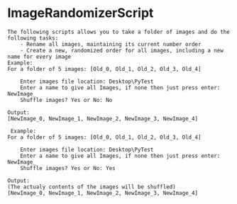 # ImageRandomizerScript
    The following scripts allows you to take a folder of images and do the following tasks:
        - Rename all images, maintaining its current number order
        - Create a new, randomized order for all images, including a new name for every image
    Example:
    For a folder of 5 images: [Old_0, Old_1, Old_2, Old_3, Old_4]

        Enter images file location: Desktop\PyTest
        Enter a name to give all Images, if none then just press enter: NewImage_
        Shuffle images? Yes or No: No

    Output:
    [NewImage_0, NewImage_1, NewImage_2, NewImage_3, NewImage_4]

     Example:
    For a folder of 5 images: [Old_0, Old_1, Old_2, Old_3, Old_4]

        Enter images file location: Desktop\PyTest
        Enter a name to give all Images, if none then just press enter: NewImage_
        Shuffle images? Yes or No: Yes

    Output:
    (The actualy contents of the images will be shuffled)
    [NewImage_0, NewImage_1, NewImage_2, NewImage_3, NewImage_4]



